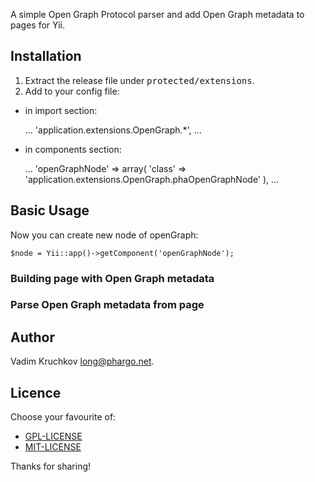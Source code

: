 A simple Open Graph Protocol parser and add Open Graph metadata to pages for Yii.

## Installation

1. Extract the release file under <tt>protected/extensions</tt>.
2. Add to your config file:
 * in import section:

	...
	'application.extensions.OpenGraph.*',
	...

 * in components section:

	...
	'openGraphNode' => array(
	    'class' => 'application.extensions.OpenGraph.phaOpenGraphNode'
	),
	...

## Basic Usage

Now you can create new node of openGraph:

	$node = Yii::app()->getComponent('openGraphNode');


### Building page with Open Graph metadata

### Parse Open Graph metadata from page

## Author

Vadim Kruchkov <long@phargo.net>.

## Licence

Choose your favourite of:

 * [GPL-LICENSE](https://github.com/phargo/phaOpenGraph/blob/master/GPL-LICENSE)
 * [MIT-LICENSE](https://github.com/phargo/phaOpenGraph/blob/master/MIT-LICENSE)

Thanks for sharing!